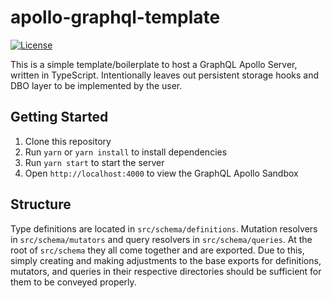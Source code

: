 # apollo-graphql-template
[![License][github-license]][github-license-url]

This is a simple template/boilerplate to host a GraphQL Apollo Server, written in TypeScript. Intentionally leaves out persistent storage hooks and DBO layer to be implemented by the user.

## Getting Started

1. Clone this repository
2. Run `yarn` or `yarn install` to install dependencies
3. Run `yarn start` to start the server
4. Open `http://localhost:4000` to view the GraphQL Apollo Sandbox

## Structure

Type definitions are located in `src/schema/definitions`. Mutation resolvers in `src/schema/mutators` and query resolvers in `src/schema/queries`. At the root of `src/schema` they all come together and are exported. Due to this, simply creating and making adjustments to the base exports for definitions, mutators, and queries in their respective directories should be sufficient for them to be conveyed properly.

[github-license]:  https://img.shields.io/github/license/nathanalkurdi/apollo-graphql-template
[github-license-url]: https://github.com/NathanAlkurdi/apollo-graphql-template/blob/main/LICENSE